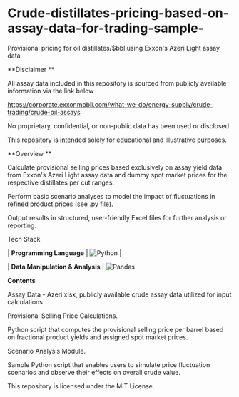 # Crude-distillates-pricing-based-on-assay-data-for-trading-sample-
Provisional pricing for oil distillates/$bbl using Exxon's Azeri Light assay data

**Disclaimer
**

All assay data included in this repository is sourced from publicly available information via the link below 

https://corporate.exxonmobil.com/what-we-do/energy-supply/crude-trading/crude-oil-assays

No proprietary, confidential, or non-public data has been used or disclosed.

This repository is intended solely for educational and illustrative purposes.

**Overview
**

Calculate provisional selling prices based exclusively on assay yield data from Exxon's Azeri Light assay data and dummy spot market prices for the respective distillates per cut ranges.

Perform basic scenario analyses to model the impact of fluctuations in refined product prices (see .py file).

Output results in structured, user-friendly Excel files for further analysis or reporting.


Tech Stack

| **Programming Language** | ![Python](https://img.shields.io/badge/Python-3776AB?style=for-the-badge&logo=python&logoColor=white) |

| **Data Manipulation & Analysis** | ![Pandas](https://img.shields.io/badge/Pandas-150458?style=for-the-badge&logo=pandas&logoColor=white)


**Contents**

Assay Data - Azeri.xlsx, publicly available crude assay data utilized for input calculations.

Provisional Selling Price Calculations.

Python script that computes the provisional selling price per barrel based on fractional product yields and assigned spot market prices.

Scenario Analysis Module.

Sample Python script that enables users to simulate price fluctuation scenarios and observe their effects on overall crude value.


This repository is licensed under the MIT License.

